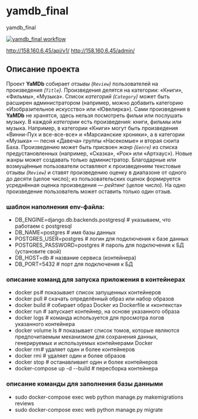 # yamdb_final
yamdb_final

[![yamdb_final workflow](https://github.com/Ker-r/yamdb_final/actions/workflows/yamdb_workflow.yml/badge.svg)](https://github.com/Ker-r/yamdb_final/actions/workflows/yamdb_workflow.yml)

http://158.160.6.45/api/v1/
http://158.160.6.45/admin/

## Описание проекта

Проект __YaMDb__ собирает _отзывы (`Review`)_ пользователей на произведения _(`Title`)_. Произведения делятся на категории: «Книги», «Фильмы», «Музыка». Список _категорий (`Category`)_ может быть расширен администратором (например, можно добавить категорию «Изобразительное искусство» или «Ювелирка»).
Сами произведения в __YaMDb__ не хранятся, здесь нельзя посмотреть фильм или послушать музыку.
В каждой _категории_ есть произведения: книги, фильмы или музыка. Например, в категории «Книги» могут быть произведения «Винни-Пух и все-все-все» и «Марсианские хроники», а в категории «Музыка» — песня «Давеча» группы «Насекомые» и вторая сюита Баха.
Произведению может быть присвоен _жанр (`Genre`)_ из списка предустановленных (например, «Сказка», «Рок» или «Артхаус»). Новые жанры может создавать только администратор.
Благодарные или возмущённые пользователи оставляют к произведениям текстовые отзывы _(`Review`)_ и ставят произведению оценку в диапазоне от одного до десяти (целое число); из пользовательских оценок формируется усреднённая оценка произведения — _рейтинг_ (целое число). На одно произведение пользователь может оставить только один отзыв. 

### шаблон наполнения env-файла:
- DB_ENGINE=django.db.backends.postgresql # указываем, что работаем с postgresql
- DB_NAME=postgres # имя базы данных
- POSTGRES_USER=postgres # логин для подключения к базе данных
- POSTGRES_PASSWORD=postgres # пароль для подключения к БД (установите свой)
- DB_HOST=db # название сервиса (контейнера)
- DB_PORT=5432 # порт для подключения к БД

### описание команд для запуска приложения в контейнерах
- docker ps # показывает список запущенных контейнеров
- docker pull #  скачать определённый образ или набор образов
- docker build # собирает образ Docker из Dockerfile и «контекста»
- docker run # запускает контейнер, на основе указанного образа
- docker logs # команда используется для просмотра логов указанного контейнера
- docker volume ls # показывает список томов, которые являются предпочитаемым механизмом для сохранения данных, генерируемых и используемых контейнерами Docker
- docker rm # удаляет один и более контейнеров
- docker rmi # удаляет один и более образов
- docker stop # останавливает один и более контейнеров
- docker-compose up -d --build # пересборка контейнера

### описание команды для заполнения базы данными
- sudo docker-compose exec web python manage.py makemigrations reviews 
- sudo docker-compose exec web python manage.py migrate